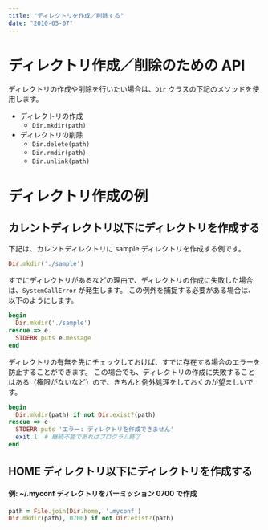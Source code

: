 ```yaml
---
title: "ディレクトリを作成／削除する"
date: "2010-05-07"
---
```


ディレクトリ作成／削除のための API
====

ディレクトリの作成や削除を行いたい場合は、`Dir` クラスの下記のメソッドを使用します。

* ディレクトリの作成
  - `Dir.mkdir(path)`
* ディレクトリの削除
  - `Dir.delete(path)`
  - `Dir.rmdir(path)`
  - `Dir.unlink(path)`

ディレクトリ作成の例
====

カレントディレクトリ以下にディレクトリを作成する
----
下記は、カレントディレクトリに sample ディレクトリを作成する例です。

```ruby
Dir.mkdir('./sample')
```

すでにディレクトリがあるなどの理由で、ディレクトリの作成に失敗した場合は、`SystemCallError` が発生します。
この例外を捕捉する必要がある場合は、以下のようにします。

```ruby
begin
  Dir.mkdir('./sample')
rescue => e
  STDERR.puts e.message
end
```

ディレクトリの有無を先にチェックしておけば、すでに存在する場合のエラーを防止することができます。
この場合でも、ディレクトリの作成に失敗することはある（権限がないなど）ので、きちんと例外処理をしておくのが望ましいです。

```ruby
begin
  Dir.mkdir(path) if not Dir.exist?(path)
rescue => e
  STDERR.puts 'エラー: ディレクトリを作成できません'
  exit 1  # 継続不能であればプログラム終了
end
```

HOME ディレクトリ以下にディレクトリを作成する
----

#### 例: ~/.myconf ディレクトリをパーミッション 0700 で作成

```ruby
path = File.join(Dir.home, '.myconf')
Dir.mkdir(path), 0700) if not Dir.exist?(path)
```

